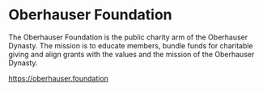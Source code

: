 # Oberhauser Foundation

The Oberhauser Foundation is the public charity arm of the Oberhauser Dynasty.
The mission is to educate members, bundle funds for charitable giving and align
grants with the values and the mission of the Oberhauser Dynasty.

https://oberhauser.foundation
